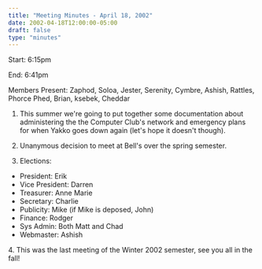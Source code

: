 ```yaml
---
title: "Meeting Minutes - April 18, 2002"
date: 2002-04-18T12:00:00-05:00
draft: false
type: "minutes"
---
```


Start: 6:15pm </p><p>
End: 6:41pm </p><p>
Members Present: Zaphod, Soloa, Jester, Serenity, Cymbre, Ashish, Rattles, Phorce Phed, Brian, ksebek, Cheddar </p><p>
1. This summer we're going to put together some documentation about administering the the Computer Club's network and emergency plans for when Yakko goes down again (let's hope it doesn't though). </p><p>
2. Unanymous decision to meet at Bell's over the spring semester. </p><p>
3. Elections: </p><p>
<ul> <li>President: Erik <li>Vice President: Darren <li>Treasurer: Anne Marie <li>Secretary: Charlie <li>Publicity: Mike (if Mike is deposed, John) <li>Finance: Rodger <li>Sys Admin: Both Matt and Chad <li>Webmaster: Ashish </ul> </p><p>
4. This was the last meeting of the Winter 2002 semester, see you all in the fall! </p>
